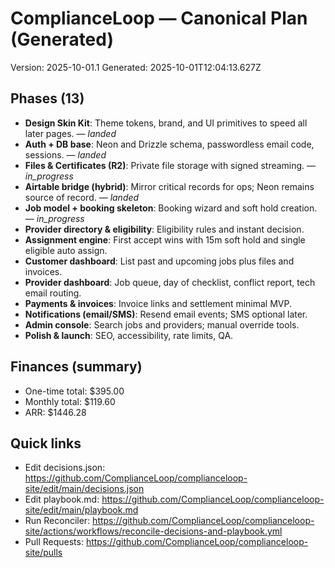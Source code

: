 <!-- CL:START -->
# ComplianceLoop — Canonical Plan (Generated)

Version: 2025-10-01.1
Generated: 2025-10-01T12:04:13.627Z

## Phases (13)
- **Design Skin Kit**: Theme tokens, brand, and UI primitives to speed all later pages. — _landed_
- **Auth + DB base**: Neon and Drizzle schema, passwordless email code, sessions. — _landed_
- **Files & Certificates (R2)**: Private file storage with signed streaming. — _in_progress_
- **Airtable bridge (hybrid)**: Mirror critical records for ops; Neon remains source of record. — _landed_
- **Job model + booking skeleton**: Booking wizard and soft hold creation. — _in_progress_
- **Provider directory & eligibility**: Eligibility rules and instant decision.
- **Assignment engine**: First accept wins with 15m soft hold and single eligible auto assign.
- **Customer dashboard**: List past and upcoming jobs plus files and invoices.
- **Provider dashboard**: Job queue, day of checklist, conflict report, tech email routing.
- **Payments & invoices**: Invoice links and settlement minimal MVP.
- **Notifications (email/SMS)**: Resend email events; SMS optional later.
- **Admin console**: Search jobs and providers; manual override tools.
- **Polish & launch**: SEO, accessibility, rate limits, QA.

## Finances (summary)
- One-time total: $395.00
- Monthly total: $119.60
- ARR: $1446.28

## Quick links
- Edit decisions.json: https://github.com/ComplianceLoop/complianceloop-site/edit/main/decisions.json
- Edit playbook.md: https://github.com/ComplianceLoop/complianceloop-site/edit/main/playbook.md
- Run Reconciler: https://github.com/ComplianceLoop/complianceloop-site/actions/workflows/reconcile-decisions-and-playbook.yml
- Pull Requests: https://github.com/ComplianceLoop/complianceloop-site/pulls

<!-- CL:END -->
